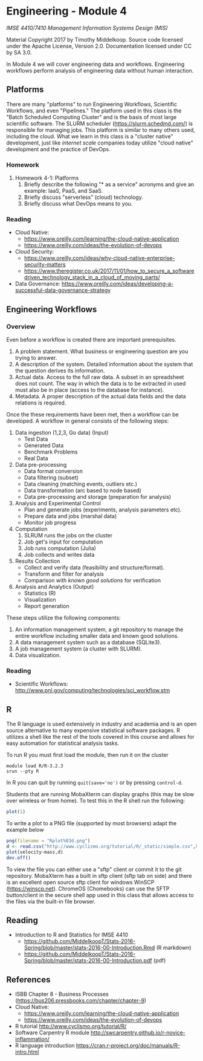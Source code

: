 # Engineering - Module 4

*IMSE 4410/7410 Management Information Systems Design (MIS)*

Material Copyright 2017 by Timothy Middelkoop.
Source code licensed under the Apache License, Version 2.0. 
Documentation licensed under CC by SA 3.0.

In Module 4 we will cover engineering data and workflows.  Engineering
workflows perform analysis of engineering data without human
interaction.

## Platforms

There are many "platforms" to run Engineering Workflows, Scientific
Workflows, and even "Pipelines."  The platform used in this class is
the "Batch Scheduled Computing Cluster" and is the basis of most large
scientific software.  The SLURM scheduler (https://slurm.schedmd.com/)
is responsible for managing jobs.  This platform is similar to many
others used, including the cloud.  What we learn in this class is a
"cluster native" development, just like *internet scale* companies
today utilize "cloud native" development and the practice of DevOps.

### Homework
1. Homework 4-1: Platforms
   1. Briefly describe the following "* as a service" acronyms and
      give an example: IaaS, PaaS, and SaaS.
   2. Briefly discuss "serverless" (cloud) technology.
   3. Briefly discuss what DevOps means to you.

### Reading
 * Cloud Native: 
   * https://www.oreilly.com/learning/the-cloud-native-application
   * https://www.oreilly.com/ideas/the-evolution-of-devops
 * Cloud Security: 
   * https://www.oreilly.com/ideas/why-cloud-native-enterprise-security-matters
   * https://www.theregister.co.uk/2017/11/01/how_to_secure_a_softwaredriven_technology_stack_in_a_cloud_of_moving_parts/
 * Data Governance: https://www.oreilly.com/ideas/developing-a-successful-data-governance-strategy


## Engineering Workflows

### Overview

Even before a workflow is created there are important prerequisites.

1. A problem statement.  What business or engineering question are you trying to answer.
2. A description of the system.  Detailed information about the system
   that the question derives its information.
3. Actual data.  Access to the full raw data.  A subset in an
spreadsheet does not count.  The way in which the data is to be
extracted in used must also be in place (access to the database for
instance).
4. Metadata.  A proper description of the actual data fields and the
data relations is required.

Once the these requirements have been met, then a workflow can be
developed. A workflow in general consists of the following steps:

1. Data ingestion (1,2,3, Go data) (Input)
   * Test Data
   * Generated Data
   * Benchmark Problems
   * Real Data
2. Data pre-processing
   * Data format conversion
   * Data filtering (subset)
   * Data cleaning (matching events, outliers etc.)
   * Data transformation (arc based to node based)
   * Data pre-processing and storage (preparation for analysis)
3. Analysis and Experimental Control
   * Plan and generate jobs (experiments, analysis parameters etc).
   * Prepare data and jobs (marshal data)
   * Monitor job progress
4. Computation
   1. SLRUM runs the jobs on the cluster
   2. Job get's input for computation
   3. Job runs computation (Julia)
   4. Job collects and writes data
5. Results Collection
   * Collect and verify data (feasibility and structure/format).
   * Transform and filter for analysis
   * Comparison with *known good solutions* for verification
6. Analysis and Analytics (Output)
   * Statistics (R)
   * Visualization 
   * Report generation

These steps utilize the following components:

1. An information management system, a git repository to manage the
entire workflow including smaller data and known good solutions.
2. A data management system such as a database (SQLite3).
3. A job management system (a cluster with SLURM).
2. Data visualization.

### Reading
 * Scientific Workflows: http://www.pnl.gov/computing/technologies/sci_workflow.stm

## R

The R language is used extensively in industry and academia and is an
open source alternative to many expensive statistical software
packages.  R utilizes a shell like the rest of the tools covered in
this course and allows for easy automation for statistical analysis tasks.

To run R you must first load the module, then run it on the cluster
```
module load R/R-3.2.3 
srun --pty R
```

In R you can quit by running `quit(save='no')` or by pressing `control-d`.

Students that are running MobaXterm can display graphs (this may be
slow over wireless or from home).  To test this in the R shell run the
following:

```R 
plot(1) 
```

To write a plot to a PNG file (supported by most browsers) adapt the example below

```R
png(filename = "Rplot%03d.png")
d <- read.csv("http://www.cyclismo.org/tutorial/R/_static/simple.csv",header=TRUE)
plot(velocity~mass,d)
dev.off()
```

To view the file you can either use a "sftp" client or commit it to
the git repository.  MobaXterm has a built in sftp client (sftp tab on
side) and there is an excellent open source sftp client for windows
WinSCP (https://winscp.net).  ChromeOS (Chomebooks) can use the SFTP
button/client in the secure shell app used in this class that allows
access to the files via the built-in file browser.


## Reading
 * Introduction to R and Statistics for IMSE 4410
   * https://github.com/MiddelkoopT/Stats-2016-Spring/blob/master/stats-2016-00-Introduction.Rmd (R markdown)
   * https://github.com/MiddelkoopT/Stats-2016-Spring/blob/master/stats-2016-00-Introduction.pdf (pdf)


## References
 * ISBB Chapter 8 - Business Processes (https://bus206.pressbooks.com/chapter/chapter-9)
 * Cloud Native:
   * https://www.oreilly.com/learning/the-cloud-native-application
   * https://www.oreilly.com/ideas/the-evolution-of-devops
 * R tutorial http://www.cyclismo.org/tutorial/R/
 * Software Carpentry R module http://swcarpentry.github.io/r-novice-inflammation/
 * R language introduction https://cran.r-project.org/doc/manuals/R-intro.html
 

